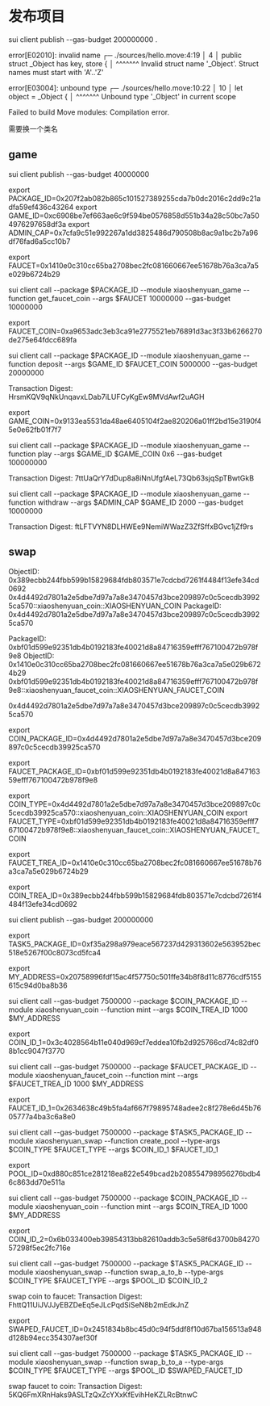 # 发布项目
sui client publish --gas-budget 200000000 . 

error[E02010]: invalid name
  ┌─ ./sources/hello.move:4:19
  │
4 │     public struct _Object has key, store {
  │                   ^^^^^^^ Invalid struct name '_Object'. Struct names must start with 'A'..'Z'

error[E03004]: unbound type
   ┌─ ./sources/hello.move:10:22
   │
10 │         let object = _Object {
   │                      ^^^^^^^ Unbound type '_Object' in current scope

Failed to build Move modules: Compilation error.

需要换一个类名
## game

sui client publish --gas-budget 40000000

export PACKAGE_ID=0x207f2ab082b865c101527389255cda7b0dc2016c2dd9c21adfa59ef436c43264
export GAME_ID=0xc6908be7ef663ae6c9f594be0576858d551b34a28c50bc7a504976297658df3a
export ADMIN_CAP=0x7cfa9c51e992267a1dd3825486d790508b8ac9a1bc2b7a96df76fad6a5cc10b7 

export FAUCET=0x1410e0c310cc65ba2708bec2fc081660667ee51678b76a3ca7a5e029b6724b29

sui client call --package $PACKAGE_ID --module xiaoshenyuan_game --function get_faucet_coin --args $FAUCET 10000000 --gas-budget 10000000

export FAUCET_COIN=0xa9653adc3eb3ca91e2775521eb76891d3ac3f33b6266270de275e64fdcc689fa    

sui client call --package $PACKAGE_ID --module xiaoshenyuan_game --function deposit --args $GAME_ID  $FAUCET_COIN 5000000 --gas-budget 20000000

Transaction Digest: HrsmKQV9qNkUnqavxLDab7iLUFCyKgEw9MVdAwf2uAGH

export GAME_COIN=0x9133ea5531da48ae6405104f2ae820206a01ff2bd15e3190f45e0e62fb01f7f7  

sui client call --package $PACKAGE_ID --module xiaoshenyuan_game --function play --args $GAME_ID $GAME_COIN 0x6 --gas-budget 100000000

Transaction Digest: 7ttUaQrY7dDup8a8iNnUfgfAeL73Qb63sjqSpTBwtGkB

sui client call --package $PACKAGE_ID --module xiaoshenyuan_game --function withdraw --args $ADMIN_CAP $GAME_ID 2000 --gas-budget 10000000

Transaction Digest: ftLFTVYN8DLHWEe9NemiWWazZ3ZfSffxBGvc1jZf9rs

## swap

ObjectID: 0x389ecbb244fbb599b15829684fdb803571e7cdcbd7261f4484f13efe34cd0692    
0x4d4492d7801a2e5dbe7d97a7a8e3470457d3bce209897c0c5cecdb39925ca570::xiaoshenyuan_coin::XIAOSHENYUAN_COIN
PackageID: 0x4d4492d7801a2e5dbe7d97a7a8e3470457d3bce209897c0c5cecdb39925ca570           

PackageID: 0xbf01d599e92351db4b0192183fe40021d8a84716359efff767100472b978f9e8
ObjectID: 0x1410e0c310cc65ba2708bec2fc081660667ee51678b76a3ca7a5e029b6724b29               
0xbf01d599e92351db4b0192183fe40021d8a84716359efff767100472b978f9e8::xiaoshenyuan_faucet_coin::XIAOSHENYUAN_FAUCET_COIN

0x4d4492d7801a2e5dbe7d97a7a8e3470457d3bce209897c0c5cecdb39925ca570

export COIN_PACKAGE_ID=0x4d4492d7801a2e5dbe7d97a7a8e3470457d3bce209897c0c5cecdb39925ca570

export FAUCET_PACKAGE_ID=0xbf01d599e92351db4b0192183fe40021d8a84716359efff767100472b978f9e8

export COIN_TYPE=0x4d4492d7801a2e5dbe7d97a7a8e3470457d3bce209897c0c5cecdb39925ca570::xiaoshenyuan_coin::XIAOSHENYUAN_COIN
export FAUCET_TYPE=0xbf01d599e92351db4b0192183fe40021d8a84716359efff767100472b978f9e8::xiaoshenyuan_faucet_coin::XIAOSHENYUAN_FAUCET_COIN

export FAUCET_TREA_ID=0x1410e0c310cc65ba2708bec2fc081660667ee51678b76a3ca7a5e029b6724b29

export COIN_TREA_ID=0x389ecbb244fbb599b15829684fdb803571e7cdcbd7261f4484f13efe34cd0692

sui client publish --gas-budget 200000000

export TASK5_PACKAGE_ID=0xf35a298a979eace567237d429313602e563952bec518e5267f00c8073cd5fca4 

export MY_ADDRESS=0x20758996fdf15ac4f57750c501ffe34b8f8d11c8776cdf5155615c94d0ba8b36

sui client call --gas-budget 7500000 --package $COIN_PACKAGE_ID --module xiaoshenyuan_coin --function mint --args $COIN_TREA_ID 1000 $MY_ADDRESS

export COIN_ID_1=0x3c4028564b11e040d969cf7eddea10fb2d925766cd74c82df08b1cc9047f3770  

sui client call --gas-budget 7500000 --package $FAUCET_PACKAGE_ID --module xiaoshenyuan_faucet_coin --function mint --args $FAUCET_TREA_ID 1000 $MY_ADDRESS

export FAUCET_ID_1=0x2634638c49b5fa4af667f79895748adee2c8f278e6d45b7605777a4ba3c6a8e0  

sui client call --gas-budget 7500000 --package $TASK5_PACKAGE_ID --module xiaoshenyuan_swap --function create_pool --type-args $COIN_TYPE $FAUCET_TYPE --args $COIN_ID_1 $FAUCET_ID_1

export POOL_ID=0xd880c851ce281218ea822e549bcad2b208554798956276bdb46c863dd70e511a  

sui client call --gas-budget 7500000 --package $COIN_PACKAGE_ID --module xiaoshenyuan_coin --function mint --args $COIN_TREA_ID 1000 $MY_ADDRESS

export COIN_ID_2=0x6b033400eb39854313bb82610addb3c5e58f6d3700b8427057298f5ec2fc716e        

sui client call --gas-budget 7500000 --package $TASK5_PACKAGE_ID --module xiaoshenyuan_swap --function swap_a_to_b --type-args $COIN_TYPE $FAUCET_TYPE --args $POOL_ID $COIN_ID_2
                                                 
swap coin to faucet:
Transaction Digest: FhttQ11UiJVJJyEBZDeEq5eJLcPqdSiSeN8b2mEdkJnZ

export SWAPED_FAUCET_ID=0x2451834b8bc45d0c94f5ddf8f10d67ba156513a948d128b94ecc354307aef30f           

sui client call --gas-budget 7500000 --package $TASK5_PACKAGE_ID --module xiaoshenyuan_swap --function swap_b_to_a --type-args $COIN_TYPE $FAUCET_TYPE --args $POOL_ID $SWAPED_FAUCET_ID

swap faucet to coin:
Transaction Digest: 5KQ6FmXRnHaks9ASLTzQxZcYXxKfEvihHeKZLRcBtnwC
